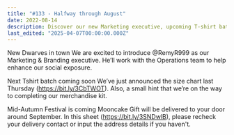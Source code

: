 ```yaml
---
title: "#133 - Halfway through August"
date: 2022-08-14
description: Discover our new Marketing executive, upcoming T-shirt batch with size chart, and Mid-Autumn Festival mooncake gift delivery updates for seamless shopping and celebration.
last_edited: "2025-04-07T00:00:00.000Z"
---
```


New Dwarves in town
We are excited to introduce @RemyR999 as our Marketing & Branding executive. He’ll work with the Operations team to help enhance our social exposure.

Next Tshirt batch coming soon
We’ve just announced the size chart last Thursday (<https://bit.ly/3CbTWOT>). Also, a small hint that we’re on the way to completing our merchandise kit.

Mid-Autumn Festival is coming
Mooncake Gift will be delivered to your door around September. In this sheet (<https://bit.ly/3SNDwlB>), please recheck your delivery contact or input the address details if you haven't.
